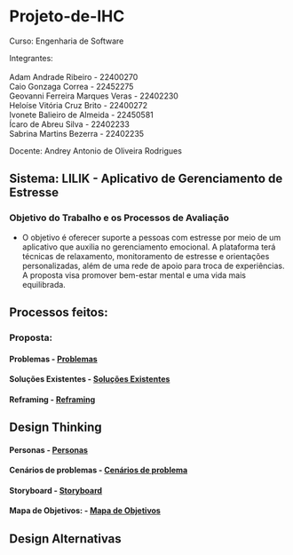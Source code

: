# Projeto-de-IHC


Curso: Engenharia de Software<br/>

Integrantes:<br/>
<br/>
Adam Andrade Ribeiro - 22400270<br/>
Caio Gonzaga Correa - 22452275<br/>
Geovanni Ferreira Marques Veras - 22402230<br/>
Heloíse Vitória Cruz Brito - 22400272<br/>
Ivonete Balieiro de Almeida - 22450581<br/>
Ícaro de Abreu Silva - 22402233<br/>
Sabrina Martins Bezerra - 22402235<br/>

Docente: Andrey Antonio de Oliveira Rodrigues<br/>

## Sistema: LILIK - Aplicativo de Gerenciamento de Estresse
### Objetivo do Trabalho e os Processos de Avaliação<br/>
-  O objetivo é oferecer suporte a pessoas com estresse por meio de um aplicativo que auxilia no gerenciamento emocional. A plataforma terá técnicas de relaxamento, monitoramento de estresse e orientações personalizadas, além de uma rede de apoio para troca de experiências. A proposta visa promover bem-estar mental e uma vida mais equilibrada.


## Processos feitos:
### Proposta:

#### Problemas -   [Problemas](https://github.com/GizmoSharim/Projeto_de_IHC/blob/main/docs/1.%20Proposta/1.1%20Problemas.md)<br/>


#### Soluções Existentes - [Soluções Existentes](https://github.com/GizmoSharim/Projeto_de_IHC/blob/main/docs/1.%20Proposta/1.2%20Solu%C3%A7%C3%B5es_Existentes.md)<br/>

#### Reframing -            [Reframing](https://github.com/GizmoSharim/Projeto_de_IHC/blob/main/docs/1.%20Proposta/1.3%20Reframing.md)<br/>

## Design Thinking

#### Personas - [Personas](https://github.com/GizmoSharim/Projeto_de_IHC/tree/main/docs/2.%20Design_Thinking/2.1%20Personas)<br/>
 
#### Cenários de problemas - [Cenários de problema](https://github.com/GizmoSharim/Projeto_de_IHC/tree/main/docs/2.%20Design_Thinking/2.2%20Cen%C3%A1rios_Problema)<br/>
  

#### Storyboard -  [Storyboard](https://github.com/GizmoSharim/Projeto_de_IHC/tree/main/docs/2.%20Design_Thinking/2.3%20Storyboard )<br/>

#### Mapa de Objetivos: -  [Mapa de Objetivos](https://github.com/GizmoSharim/Projeto_de_IHC/tree/main/docs/2.%20Design_Thinking/2.4%20Mapa_Objetivos )<br/>


## Design Alternativas










